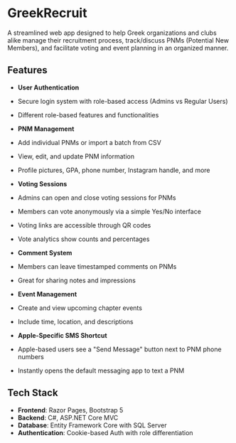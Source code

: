 # GreekRecruit 
A streamlined web app designed to help Greek organizations and clubs alike manage their recruitment process, track/discuss PNMs (Potential New Members), and facilitate voting and event planning in an organized manner.

## Features

-  **User Authentication**
  - Secure login system with role-based access (Admins vs Regular Users)
  - Different role-based features and functionalities 
  
-  **PNM Management**
  - Add individual PNMs or import a batch from CSV
  - View, edit, and update PNM information
  - Profile pictures, GPA, phone number, Instagram handle, and more

-  **Voting Sessions**
  - Admins can open and close voting sessions for PNMs
  - Members can vote anonymously via a simple Yes/No interface
  - Voting links are accessible through QR codes
  - Vote analytics show counts and percentages

-  **Comment System**
  - Members can leave timestamped comments on PNMs
  - Great for sharing notes and impressions

-  **Event Management**
  - Create and view upcoming chapter events
  - Include time, location, and descriptions

-  **Apple-Specific SMS Shortcut**
  - Apple-based users see a "Send Message" button next to PNM phone numbers
  - Instantly opens the default messaging app to text a PNM

## Tech Stack

- **Frontend**: Razor Pages, Bootstrap 5
- **Backend**: C#, ASP.NET Core MVC
- **Database**: Entity Framework Core with SQL Server
- **Authentication**: Cookie-based Auth with role differentiation
